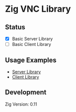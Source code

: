 # Zig VNC Library

## Status

- [x] Basic Server Library
- [ ] Basic Client Library

## Usage Examples

- [Server Library](src/server-main.zig)
- [Client Library](src/client-main.zig)

## Development

Zig Version: 0.11

